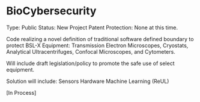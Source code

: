 # BioCybersecurity
Type: Public
Status: New Project
Patent Protection: None at this time.

Code realizing a novel definition of traditional software defined boundary to protect BSL-X Equipment: Transmission Electron Microscopes, Cryostats, Analytical Ultracentrifuges, Confocal Microscopes, and Cytometers.
 
Will include draft legislation/policy to promote the safe use of select equipment.

Solution will include:
Sensors
Hardware
Machine Learning (ReUL)

[In Process]
